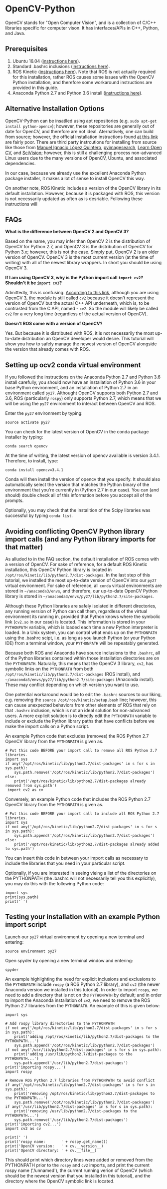 # OpenCV-Python
OpenCV stands for "Open Computer Vision", and is a collection of C/C++ libraries specific for computer vison.  It has interfaces/APIs in C++, Python, and Java. 

## Prerequisites
1. Ubuntu 16.04 ([instructions here](https://github.com/riplaboratory/Kanaloa/tree/master/SoftwareInstallation/Ubuntu)).
2. Standard .bashrc inclusions ([instructions here](https://github.com/riplaboratory/Kanaloa/tree/master/SoftwareInstallation/.bashrc_inclusions)).
3. ROS Kinetic ([instructions here](https://github.com/riplaboratory/Kanaloa/tree/master/SoftwareInstallation/ROS/Kinetic/InstallatonInstructions)).  Note that ROS is not actually required for this installation, rather ROS causes some issues with the OpenCV Python installation, and therefore some workaround instructions are provided in this guide.
4. Anaconda Python 2.7 and Python 3.6 install ([instructions here](https://github.com/riplaboratory/Kanaloa/tree/master/SoftwareInstallation/AnacondaPython2.7-3.6)).

## Alternative Installation Options
OpenCV-Python can be insatlled using apt repositories (e.g. `sudo apt-get install python-opencv`); however, these repositories are generally out of date for OpenCV, and therefore are not ideal.  Aternatively, one can build from source; however, the official installation instructions found [at this link](https://docs.opencv.org/3.4.1/d2/de6/tutorial_py_setup_in_ubuntu.html) are fairly poor.  There are third party instrcutions for installing from source like those from [Manuel Ignacio López Quintero](https://milq.github.io/install-opencv-ubuntu-debian/), [pyimagesearch](https://www.pyimagesearch.com/2016/10/24/ubuntu-16-04-how-to-install-opencv/), [Learn Open CV](https://www.learnopencv.com/install-opencv3-on-ubuntu/), and [SciVision](https://www.scivision.co/install-opencv-python-windows/); however, this is still a challenging process non-advanced Linux users due to the many versions of OpenCV, Ubuntu, and associated dependencies.  

In our case, because we already use the excellent Anaconda Python package installer, it makes a lot of sense to install OpenCV this way.  

On another note, ROS Kinetic includes a version of the OpenCV library in its default installation.  However, because it is packaged with ROS, this version is not necessarily updated as often as is desriable.  Following these instructions will 

## FAQs
__What is the difference between OpenCV 2 and OpenCV 3?__

Based on the name, you may infer than OpenCV 2 is the distribution of OpenCV for Python 2.7, and OpenCV 3 is the distribution of OpenCV for Python 3.x; however, this is not the case.  Simply put, OpenCV 2 is an older version of OpenCV.  OpenCV 3 is the most current version (at the time of writing) with all of the newest library wrappers.  In short you should be using OpenCV 3.

__If I am using OpenCV 3, why is the Python import call `import cv2`?  Shouldn't it be `import cv3`?__

Admittedly, this is confusing.  [According to this link](https://stackoverflow.com/questions/44102738/why-cant-i-import-opencv3-even-though-the-package-is-installed), although you are using OpenCV 3, the module is still called `cv2` because it doesn't represent the version of OpenCV but the actual C++ API underneath, which is, to be contrasted from the C API, named - `cv2`.  So the module will likely be called `cv2` for a very long time (regardless of the actual version of OpenCV).  

__Doesn't ROS come with a version of OpenCV?__

Yes.  But because it is distributed with ROS, it is not necessarily the most up-to-date distribution an OpenCV developer would desire.  This tutorial will show you how to safely manage the newest version of OpenCV alongside the version that already comes with ROS.  

## Setting up ocv2 conda virtual environment
If you followed the instructions on the Anaconda Python 2.7 and Python 3.6 install carefully, you should now have an installation of Python 3.6 in your base Python environment, and an installation of Python 2.7 in an environment called `py27`.  Althought OpenCV supports both Python 2.7 and 3.6, ROS (particularly `rospy`) only supports Python 2.7, which means that we will be using the `py27` environment to interact between OpenCV and ROS.  

Enter the `py27` environment by typing:

```
source activate py27
```

You can check for the latest version of OpenCV in the conda package installer by typing:

```
conda search opencv
```

At the time of writing, the latest version of opencv available is version 3.4.1.  Therefore, to install, type:

```
conda install opencv=3.4.1
```

Conda will then install the version of opencv that you specify.  It should also automatically select the version that matches the Python binary of the environment that you're currently in (Python 2.7 in our case).  You can (and should) double check all of this information before you accept all of the prompts. 

Optionally, you may check that the installtion of the Scipy libraries was successful by typing `conda list`.

## Avoiding conflicting OpenCV Python library import calls (and any Python library imports for that matter)
As alluded to in the FAQ section, the default installation of ROS comes with a version of OpenCV.  For sake of reference, for a default ROS Kinetic installation, this OpenCV Python library is located in `/opt/ros/kinetic/lib/python2.7/dist-packages`.  In the last step of this tutorial, we installed the most up-to-date version of OpenCV into our `py27` virtual environment.  For sake of reference, all `conda` virtual environments are stored in `~/anaconda3/envs`, and therefore, our up-to-date OpenCV Python library is stored in `~/anaconda3/envs/py27/lib/python2.7/site-packages`.

Although these Python libraries are safely isolated in different directories, any running version of Python can call them, regardless of the virtual environment its running in, provided that Python knows where the symbolic link (`cv2.so` in our case) is located.  This information is stored in your `PYTHONPATH` variable, which is loaded each time a new Python interpreter is loaded.  In a Unix system, you can control what ends up on the `PYTHONPATH` using the .bashrc scipt, i.e. as long as you launch Python (or your Python IDE) from a terminal window, your `PYTHONPATH` will be repeatably generated.

Because both ROS and Anaconda have source inclusions to the `.bashrc`, all of the Python libraries contained within those installation directories are on the `PYTHONPATH`.  Naturally, this means that the OpenCV 3 library, `cv2`, has symbolic links on the `PYTHONPATH` from both `/opt/ros/kinetic/lib/python2.7/dist-packages` (ROS install), and `~/anaconda3/envs/py27/lib/python2.7/site-packages` (Anaconda install).  These may conflict depending on which version you want to use.  

One potential workaround would be to edit the `.bashrc` sources to our liking, e.g. removing the `source /opt/ros/kinetic/setup.bash` line; however, this can cause unexpected behaviors from other elements of ROS that rely on that `.bashrc` inclusion, which is not an ideal solution for non-advanced users.  A more explicit solution is to directly edit the `PYTHONPATH` variable to include or exclude the Python library paths that have conflicts before we make the import calls on a Python script.  

An example Python code that excludes (removes) the ROS Python 2.7 OpenCV library from the `PYTHONPATH` is given as.
   
```
# Put this code BEFORE your import call to remove all ROS Python 2.7 libraries.
import sys
if any('/opt/ros/kinetic/lib/python2.7/dist-packages' in s for s in sys.path):
    sys.path.remove('/opt/ros/kinetic/lib/python2.7/dist-packages')
else:
    print('/opt/ros/kinetic/lib/python2.7/dist-packages already removed from sys.path')
 import cv2 as cv
```

Conversely, an example Python code that includes the ROS Python 2.7 OpenCV library from the `PYTHONPATH` is given as.

```
# Put this code BEFORE your import call to include all ROS Python 2.7 libraries.
import sys
if not any('/opt/ros/kinetic/lib/python2.7/dist-packages' in s for s in sys.path):
    sys.path.append('/opt/ros/kinetic/lib/python2.7/dist-packages')
else:
    print('/opt/ros/kinetic/lib/python2.7/dist-packages already added to sys.path')

```

You can insert this code in between your import calls as necessary to include the libraries that you need in your particular script.  

Optionally, if you are interested in seeing vieing a list of the directories on the PYTHONPATH (the .bashrc will not necessarily tell you this explicitly), you may do this with the following Python code:
   
```
import sys
print(sys.path)
print(' ')
```

## Testing your installation with an example Python import script

Launch our `py27` virtual environment by opening a new terminal and entering:

```
source environment py27
```

Open spyder by opening a new terminal window and entering:
 
```
spyder
```

An example highlighting the need for explicit inclusions and exclusions to the `PYTHONPATH` include `rospy` (a ROS Python 2.7 library), and `cv2` (the newer Anaconda version we installed in this tutorial).  In order to import `rospy`, we need to add a directory that is not on the `PYTHONPATH` by default; and in order to import the Anaconda installation of `cv2`, we need to remove the ROS Python 2.7 libraries from the `PYTHONPATH`.  An example of this is given below:

```
import sys

# Add rospy library directories to the PYTHONPATH
if not any('/opt/ros/kinetic/lib/python2.7/dist-packages' in s for s in sys.path):
    print('adding /opt/ros/kinetic/lib/python2.7/dist-packages to the PYTHONPATH...')
    sys.path.append('/opt/ros/kinetic/lib/python2.7/dist-packages')
if not any('/usr/lib/python2.7/dist-packages' in s for s in sys.path):
    print('adding /usr/lib/python2.7/dist-packages to the PYTHONPATH...')
    sys.path.append('/usr/lib/python2.7/dist-packages')
print('importing rospy...')
import rospy

# Remove ROS Python 2.7 libraries from PYTHONPATH to avoid conflict
if any('/opt/ros/kinetic/lib/python2.7/dist-packages' in s for s in sys.path):
    print('removing /opt/ros/kinetic/lib/python2.7/dist-packages to the PYTHONPATH...')
    sys.path.remove('/opt/ros/kinetic/lib/python2.7/dist-packages')
if any('/usr/lib/python2.7/dist-packages' in s for s in sys.path):
    print('removing /usr/lib/python2.7/dist-packages to the PYTHONPATH...')
    sys.path.remove('/usr/lib/python2.7/dist-packages')
print('importing cv2...')
import cv2 as cv

print(' ')
print('rospy name:       ' + rospy.get_name())
print('OpenCV version:   ' + cv.__version__)
print('OpenCV directory: ' + cv.__file__)
```

This should print which directory lines were added or removed from the PYTHONPATH prior to the `rospy` and `cv2` imports, and print the current rospy name ('/unnamed'), the current running verion of OpenCV (which should be the newest version that you installed in this tutorial), and the directory where the OpenCV symbolic link is located. 
